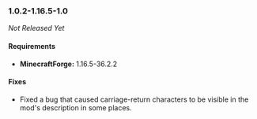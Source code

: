 ### 1.0.2-1.16.5-1.0

_Not Released Yet_

#### Requirements
- **MinecraftForge:** 1.16.5-36.2.2

#### Fixes

- Fixed a bug that caused carriage-return characters to be visible in the mod's
  description in some places.